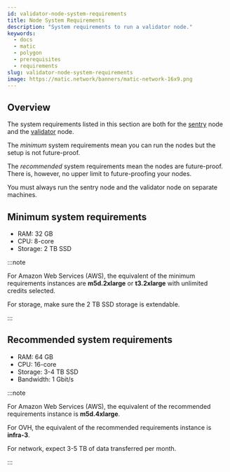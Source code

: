 ```yaml
---
id: validator-node-system-requirements
title: Node System Requirements
description: "System requirements to run a validator node."
keywords:
  - docs
  - matic
  - polygon
  - prerequisites
  - requirements
slug: validator-node-system-requirements
image: https://matic.network/banners/matic-network-16x9.png 
---
```


## Overview

The system requirements listed in this section are both for the [sentry](../../glossary#sentry) node and the [validator](../../glossary#validator) node.

The *minimum* system requirements mean you can run the nodes but the setup is not future-proof.

The *recommended* system requirements mean the nodes are future-proof. There is, however, no upper limit to future-proofing your nodes.

You must always run the sentry node and the validator node on separate machines.

## Minimum system requirements

* RAM: 32 GB
* CPU: 8-core
* Storage: 2 TB SSD

:::note

For Amazon Web Services (AWS), the equivalent of the minimum requirements instances are **m5d.2xlarge** or **t3.2xlarge** with unlimited credits selected.

For storage, make sure the 2 TB SSD storage is extendable.

:::

## Recommended system requirements

* RAM: 64 GB
* CPU: 16-core
* Storage: 3-4 TB SSD
* Bandwidth: 1 Gbit/s

:::note

For Amazon Web Services (AWS), the equivalent of the recommended requirements instance is **m5d.4xlarge**.

For OVH, the equivalent of the recommended requirements instance is **infra-3**.

For network, expect 3-5 TB of data transferred per month.

:::
